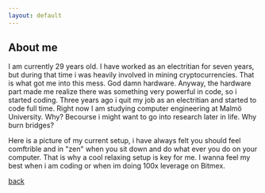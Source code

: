 ```yaml
---
layout: default
---
```


## About me

I am currently 29 years old. I have worked as an electritian for seven years, but during that time i was heavily involved in mining cryptocurrencies. That is what got me into this mess. God damn hardware. Anyway, the hardware part made me realize there was something very powerful in code, so i started coding. Three years ago i quit my job as an electritian and started to code full time. Right now I am studying computer engineering at Malmö University. Why? Becourse i might want to go into research later in life. Why burn bridges?

Here is a picture of my current setup, i have always felt you should feel comftrible and in "zen" when you sit down and do what ever you do on your computer. That is why a cool relaxing setup is key for me. I wanna feel my best when i am coding or when im doing 100x leverage on Bitmex.


[back](./)